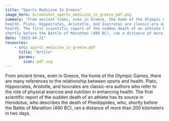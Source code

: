 ```yaml
---
title: "Sports Medicine In Greece"
image_hero: Screenshot_sports_medicine_in_greece_pdf.png
summary: "From ancient times, even in Greece, the home of the Olympic Games, there are many references to the relationship between sports and
health. Plato, Hippocrates, Aristotle, and Isocrates are classic-era authors who refer to the role of physical exercise and nutrition in enhancing
health. The first scientific report of the sudden death of an athlete has its source in Herodotus, who describes the death of Pheidippides, who,
shortly before the Battle of Marathon (490 BC), ran a distance of more than 200 kilometers in two days."
date: "2023-04-21"
resources:
    - src: sports_medicine_in_greece.pdf
      title: "Artile"
      params:
        icon: pdf.svg
---
```



From ancient times, even in Greece, the home of the Olympic Games, there are many references to the relationship between sports and
health. Plato, Hippocrates, Aristotle, and Isocrates are classic-era authors who refer to the role of physical exercise and nutrition in enhancing
health. The first scientific report of the sudden death of an athlete has its source in Herodotus, who describes the death of Pheidippides, who,
shortly before the Battle of Marathon (490 BC), ran a distance of more than 200 kilometers in two days.